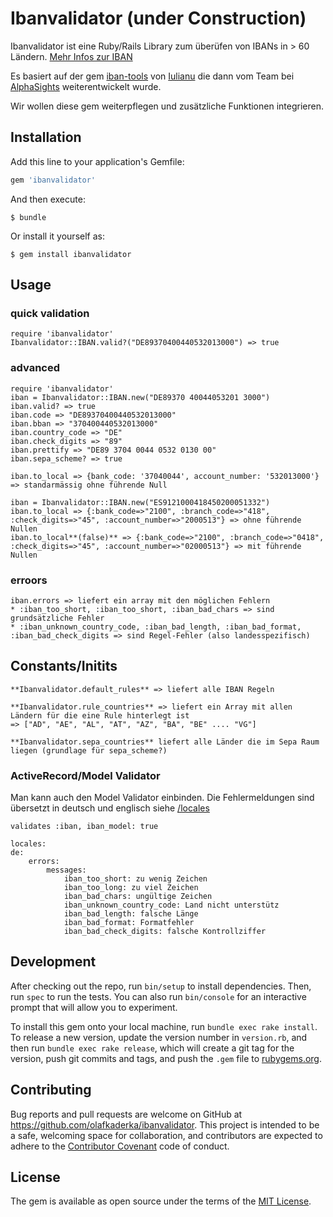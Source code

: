 # Ibanvalidator (under Construction)

Ibanvalidator ist eine Ruby/Rails Library zum überüfen von IBANs in > 60 Ländern. [Mehr Infos zur IBAN](https://de.wikipedia.org/wiki/IBAN)

Es basiert auf der gem [iban-tools](http://github.com/iulianu/iban-tools) von [Iulianu](http://github.com/iulianu) die dann vom Team
bei [AlphaSights](https://engineering.alphasights.com) weiterentwickelt wurde.

Wir wollen diese gem weiterpflegen und zusätzliche Funktionen integrieren.

## Installation

Add this line to your application's Gemfile:

```ruby
gem 'ibanvalidator'
```

And then execute:

    $ bundle

Or install it yourself as:

    $ gem install ibanvalidator

## Usage

### quick validation
	require 'ibanvalidator'
	Ibanvalidator::IBAN.valid?("DE89370400440532013000") => true

### advanced
	require 'ibanvalidator'
	iban = Ibanvalidator::IBAN.new("DE89370 40044053201 3000")
	iban.valid? => true
	iban.code => "DE89370400440532013000"
	iban.bban => "370400440532013000"
	iban.country_code => "DE"
	iban.check_digits => "89"
	iban.prettify => "DE89 3704 0044 0532 0130 00"	
	iban.sepa_scheme? => true

	iban.to_local => {bank_code: '37040044', account_number: '532013000'} => standarmässig ohne führende Null
	
	iban = Ibanvalidator::IBAN.new("ES9121000418450200051332")
	iban.to_local => {:bank_code=>"2100", :branch_code=>"418", :check_digits=>"45", :account_number=>"2000513"} => ohne führende Nullen
	iban.to_local**(false)** => {:bank_code=>"2100", :branch_code=>"0418", :check_digits=>"45", :account_number=>"02000513"} => mit führende Nullen
	

### erroors
	iban.errors => liefert ein array mit den möglichen Fehlern
	* :iban_too_short, :iban_too_short, :iban_bad_chars => sind grundsätzliche Fehler
	* :iban_unknown_country_code, :iban_bad_length, :iban_bad_format, :iban_bad_check_digits => sind Regel-Fehler (also landesspezifisch) 


## Constants/Initits

	**Ibanvalidator.default_rules** => liefert alle IBAN Regeln

	**Ibanvalidator.rule_countries** => liefert ein Array mit allen Ländern für die eine Rule hinterlegt ist
	=> ["AD", "AE", "AL", "AT", "AZ", "BA", "BE" .... "VG"]

	**Ibanvalidator.sepa_countries** liefert alle Länder die im Sepa Raum liegen (grundlage für sepa_scheme?)

	
### ActiveRecord/Model Validator
Man kann auch den Model Validator einbinden. Die Fehlermeldungen sind übersetzt in deutsch und englisch siehe [/locales](https://github.com/olafkaderka/ibanvalidator/tree/master/lib/locales)

	validates :iban, iban_model: true
	
	locales:
	de:
  		errors:
    		messages:
      			iban_too_short: zu wenig Zeichen
      			iban_too_long: zu viel Zeichen
      			iban_bad_chars: ungültige Zeichen
      			iban_unknown_country_code: Land nicht unterstütz
      			iban_bad_length: falsche Länge
      			iban_bad_format: Formatfehler
      			iban_bad_check_digits: falsche Kontrollziffer




## Development

After checking out the repo, run `bin/setup` to install dependencies. Then, run `spec` to run the tests. You can also run `bin/console` for an interactive prompt that will allow you to experiment.

To install this gem onto your local machine, run `bundle exec rake install`. To release a new version, update the version number in `version.rb`, and then run `bundle exec rake release`, which will create a git tag for the version, push git commits and tags, and push the `.gem` file to [rubygems.org](https://rubygems.org).

## Contributing

Bug reports and pull requests are welcome on GitHub at https://github.com/olafkaderka/ibanvalidator. This project is intended to be a safe, welcoming space for collaboration, and contributors are expected to adhere to the [Contributor Covenant](http://contributor-covenant.org) code of conduct.

## License

The gem is available as open source under the terms of the [MIT License](http://opensource.org/licenses/MIT).


